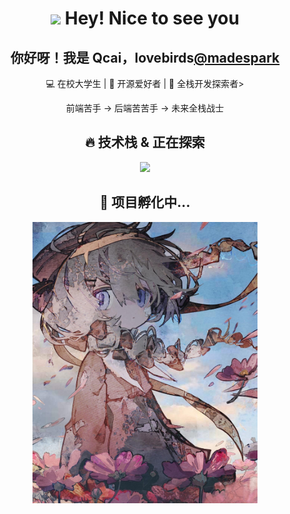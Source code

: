 <h1 align="center"><img src="https://emojis.slackmojis.com/emojis/images/1531849430/4246/blob-sunglasses.gif?1531849430" width="30"/> Hey! Nice to see you</h1>


<h2 align="center"> 你好呀！我是 Qcai，lovebirds<a href="https://github.com/MadeSpark">@madespark</a></h2>
<p align="center">💻 在校大学生 | 🚀 开源爱好者 | 🌱 全栈开发探索者></p>
<p align="center">前端苦手 -> 后端苦苦手 -> 未来全栈战士</p>
<h2 align="center">🔥 技术栈 & 正在探索</h2>
<p align="center">
  <a href="https://skillicons.dev">
    <img src="https://skillicons.dev/icons?i=anaconda,androidstudio,blender,clion,cloudflare,css,debian,discord,docker,electron,github,gmail,gradle,go,html,idea,ai,java,js,jquery,kali,kubernetes,linux,md,mysql,nodejs,npm,obsidian,ps,pycharm,py,react,visualstudio,vue,webstorm,spring&perline=9" />
  </a>
</p>
 
<h2 align="center">🚧 项目孵化中...</h2>
<p align="center">
 <img src="https://github.com/Qcaid/Qcaid/blob/24ed662624fa6bc795eec44f101f20cfe48b02fe/img/GcbOuS3bcAAG5dX.jpg" height="450" weight="360"/>
</p>

